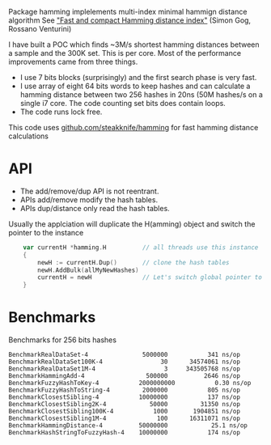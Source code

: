 Package hamming implelements multi-index minimal hammign distance algorithm
See ["Fast and compact Hamming distance index"](http://pages.di.unipi.it/rossano/wp-content/uploads/sites/7/2016/05/sigir16b.pdf) (Simon Gog, Rossano Venturini)

I have built a POC which finds ~3M/s shortest hamming distances between a sample and the 300K set. This is per core. Most of the performance improvements came from three things.
* I use 7 bits blocks (surprisingly) and the first search phase is very fast.
* I use array of eight 64 bits words to keep hashes and can calculate a hamming distance between two 256 hashes in 20ns (50M hashes/s on a single i7 core. The code counting set bits does contain loops.
* The code runs lock free.

This code uses [github.com/steakknife/hamming](https://github.com/steakknife/hamming) for fast hamming distance calculations

# API

* The add/remove/dup API  is not reentrant.
* APIs add/remove modify the hash tables.
* APIs dup/distance only read the hash tables.

Usually the applciation will duplicate the H(amming) object and switch the pointer to the instance

```Go
    var currentH *hamming.H          // all threads use this instance
    {
        newH := currentH.Dup()       // clone the hash tables
        newH.AddBulk(allMyNewHashes)
        currentH = newH              // Let's switch global pointer to the Hamming object
    }
```

# Benchmarks

Benchmarks for 256 bits hashes 
```
BenchmarkRealDataSet-4             	 5000000	       341 ns/op
BenchmarkRealDataSet100K-4         	      30	  34574061 ns/op
BenchmarkRealDataSet1M-4           	       3	 343505768 ns/op
BenchmarkHammingAdd-4              	  500000	      2646 ns/op
BenchmarkFuzzyHashToKey-4          	2000000000	         0.30 ns/op
BenchmarkFuzzyHashToString-4       	 2000000	       805 ns/op
BenchmarkClosestSibling-4          	10000000	       137 ns/op
BenchmarkClosestSibling2K-4        	   50000	     31350 ns/op
BenchmarkClosestSibling100K-4      	    1000	   1904851 ns/op
BenchmarkClosestSibling1M-4        	     100	  16311071 ns/op
BenchmarkHammingDistance-4         	50000000	        25.1 ns/op
BenchmarkHashStringToFuzzyHash-4   	10000000	       174 ns/op
```